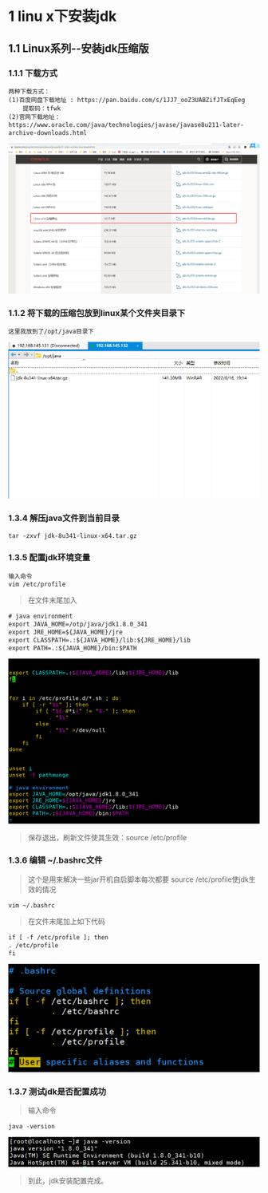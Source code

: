 # 1 linu x下安装jdk
## 1.1 Linux系列--安装jdk压缩版
### 1.1.1 下载方式
```text
两种下载方式：  
(1)百度网盘下载地址 : https://pan.baidu.com/s/1JJ7_ooZ3UABZifJTxEqEeg 	
	提取码：tfwk  
(2)官网下载地址：https://www.oracle.com/java/technologies/javase/javase8u211-later-archive-downloads.html
```
![](img/下载jdk.png)
### 1.1.2 将下载的压缩包放到linux某个文件夹目录下
```text
这里我放到了/opt/java目录下 
```
![](img/在opt文件下放压缩包.png)
### 1.3.4 解压java文件到当前目录
```text
tar -zxvf jdk-8u341-linux-x64.tar.gz
```
### 1.3.5 配置jdk环境变量
```text
输入命令
vim /etc/profile
```
> 在文件末尾加入
```text
# java environment
export JAVA_HOME=/otp/java/jdk1.8.0_341
export JRE_HOME=${JAVA_HOME}/jre
export CLASSPATH=.:${JAVA_HOME}/lib:${JRE_HOME}/lib
export PATH=.:${JAVA_HOME}/bin:$PATH
```
![](img/修改profile文件.png)
> 保存退出，刷新文件使其生效：source /etc/profile
### 1.3.6 编辑 ~/.bashrc文件
> 这个是用来解决一些jar开机自启脚本每次都要 source /etc/profile使jdk生效的情况
```text
vim ~/.bashrc
```
> 在文件末尾加上如下代码
```text
if [ -f /etc/profile ]; then
. /etc/profile
fi
```
![](img/修改.bashrc文件.png)
### 1.3.7 测试jdk是否配置成功
>输入命令
```text
java -version
```
![](img/测试jdk配置成功.png)
>到此，jdk安装配置完成。

